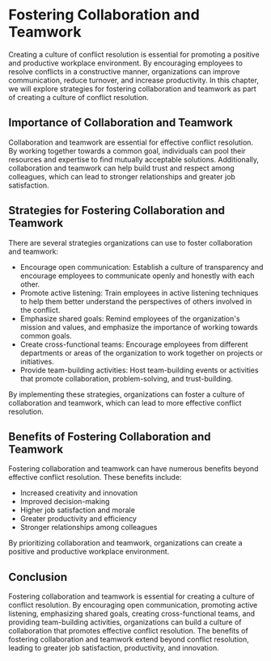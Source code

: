 Fostering Collaboration and Teamwork
==========================================================================================

Creating a culture of conflict resolution is essential for promoting a positive and productive workplace environment. By encouraging employees to resolve conflicts in a constructive manner, organizations can improve communication, reduce turnover, and increase productivity. In this chapter, we will explore strategies for fostering collaboration and teamwork as part of creating a culture of conflict resolution.

Importance of Collaboration and Teamwork
----------------------------------------

Collaboration and teamwork are essential for effective conflict resolution. By working together towards a common goal, individuals can pool their resources and expertise to find mutually acceptable solutions. Additionally, collaboration and teamwork can help build trust and respect among colleagues, which can lead to stronger relationships and greater job satisfaction.

Strategies for Fostering Collaboration and Teamwork
---------------------------------------------------

There are several strategies organizations can use to foster collaboration and teamwork:

* Encourage open communication: Establish a culture of transparency and encourage employees to communicate openly and honestly with each other.
* Promote active listening: Train employees in active listening techniques to help them better understand the perspectives of others involved in the conflict.
* Emphasize shared goals: Remind employees of the organization's mission and values, and emphasize the importance of working towards common goals.
* Create cross-functional teams: Encourage employees from different departments or areas of the organization to work together on projects or initiatives.
* Provide team-building activities: Host team-building events or activities that promote collaboration, problem-solving, and trust-building.

By implementing these strategies, organizations can foster a culture of collaboration and teamwork, which can lead to more effective conflict resolution.

Benefits of Fostering Collaboration and Teamwork
------------------------------------------------

Fostering collaboration and teamwork can have numerous benefits beyond effective conflict resolution. These benefits include:

* Increased creativity and innovation
* Improved decision-making
* Higher job satisfaction and morale
* Greater productivity and efficiency
* Stronger relationships among colleagues

By prioritizing collaboration and teamwork, organizations can create a positive and productive workplace environment.

Conclusion
----------

Fostering collaboration and teamwork is essential for creating a culture of conflict resolution. By encouraging open communication, promoting active listening, emphasizing shared goals, creating cross-functional teams, and providing team-building activities, organizations can build a culture of collaboration that promotes effective conflict resolution. The benefits of fostering collaboration and teamwork extend beyond conflict resolution, leading to greater job satisfaction, productivity, and innovation.
